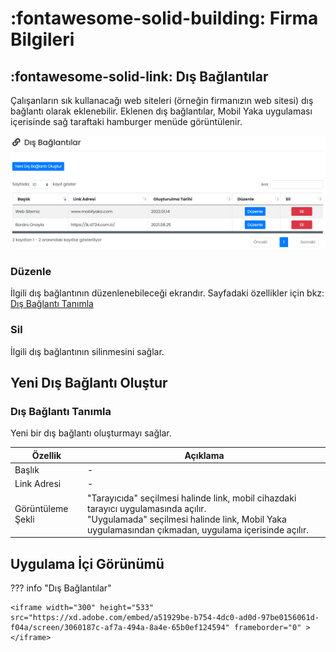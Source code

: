 # :fontawesome-solid-building: Firma Bilgileri

## :fontawesome-solid-link: Dış Bağlantılar

Çalışanların sık kullanacağı web siteleri (örneğin firmanızın web sitesi) dış bağlantı olarak eklenebilir. Eklenen dış bağlantılar, Mobil Yaka uygulaması içerisinde sağ taraftaki hamburger menüde görüntülenir.

![](./images/disBaglantilar.png)

### Düzenle

İlgili dış bağlantının düzenlenebileceği ekrandır. Sayfadaki özellikler için bkz: [Dış Bağlantı Tanımla](#dis-baglanti-tanimla)

### Sil

İlgili dış bağlantının silinmesini sağlar.

## Yeni Dış Bağlantı Oluştur

### <a name="dis-baglanti-tanimla"></a>Dış Bağlantı Tanımla

Yeni bir dış bağlantı oluşturmayı sağlar.

| Özellik           | Açıklama                                                     |
| ----------------- | ------------------------------------------------------------ |
| Başlık            | -                                                            |
| Link Adresi       | -                                                            |
| Görüntüleme Şekli | "Tarayıcıda" seçilmesi halinde link, mobil cihazdaki tarayıcı uygulamasında açılır.<br />"Uygulamada" seçilmesi halinde link, Mobil Yaka uygulamasından çıkmadan, uygulama içerisinde açılır. |

## Uygulama İçi Görünümü

??? info "Dış Bağlantılar"

    <iframe width="300" height="533" src="https://xd.adobe.com/embed/a51929be-b754-4dc0-ad0d-97be0156061d-f04a/screen/3060187c-af7a-494a-8a4e-65b0ef124594" frameborder="0" ></iframe>

